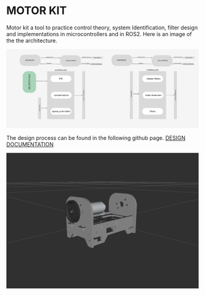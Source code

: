 # MOTOR KIT
Motor kit a tool to practice control theory, system Identification, filter design and implementations in microcontrollers and in ROS2. Here is an image of the the architecture.

![ROS2 ARCHITECTURE](/encoded_dc_motor_kit_kalman_filters/documentation/images/DESIGN%20SCHEME.png)

The design process can be found in the following github page. [DESIGN DOCUMENTATION](https://github.com/KevinKipkorir254/study_notes_control_kit.git)

![MOTR KIT](/encoded_dc_motor_kit_kalman_filters/documentation/images/MOTOR%20KIT.png)



